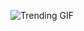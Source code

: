 
<!-- GIF_SECTION -->
![Trending GIF](https://media1.giphy.com/media/v1.Y2lkPThiYjIxNzcyOXNxbW8wdmlmNTVoZmpwcG9xcXQxODFmM3BqZDZzMXVtMmtyeHkwYiZlcD12MV9naWZzX3NlYXJjaCZjdD1n/OumCa12QC9CIvBe2c1/giphy.gif)
<!-- END_GIF_SECTION -->
